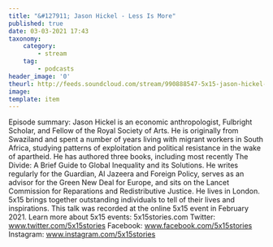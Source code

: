 ```yaml
---
title: "&#127911; Jason Hickel - Less Is More"
published: true
date: 03-03-2021 17:43
taxonomy:
    category:
        - stream
    tag:
        - podcasts
header_image: '0'
theurl: http://feeds.soundcloud.com/stream/990888547-5x15-jason-hickel-less-is-more.mp3
image: 
template: item
--- 
```

Episode summary: Jason Hickel is an economic anthropologist, Fulbright Scholar, and Fellow of the Royal Society of Arts. He is originally from Swaziland and spent a number of years living with migrant workers in South Africa, studying patterns of exploitation and political resistance in the wake of apartheid. He has authored three books, including most recently The Divide: A Brief Guide to Global Inequality and its Solutions. He writes regularly for the Guardian, Al Jazeera and Foreign Policy, serves as an advisor for the Green New Deal for Europe, and sits on the Lancet Commission for Reparations and Redistributive Justice. He lives in London. 5x15 brings together outstanding individuals to tell of their lives and inspirations. This talk was recorded at the online 5x15 event in February 2021. Learn more about 5x15 events: 5x15stories.com Twitter: www.twitter.com/5x15stories Facebook: www.facebook.com/5x15stories Instagram: www.instagram.com/5x15stories
